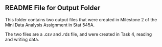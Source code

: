 ## README File for Output Folder 

This folder contains two output files that were created in Milestone 2 of the Mini Data Analysis Assignment in Stat 545A. 

The two files are a .csv and .rds file, and were created in Task 4, reading and writing data.
